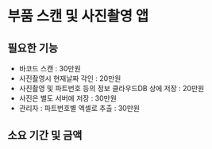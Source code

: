 # 부품 스캔 및 사진촬영 앱

## 필요한 기능
- 바코드 스캔 : 30만원
- 사진촬영시 현재날짜 각인 : 20만원
- 사진촬영 및 파트번호 등의 정보 클라우드DB 상에 저장 : 20만원
- 사진은 별도 서버에 저장 : 30만원
- 관리자 : 파트번호별 엑셀로 추출 : 30만원

## 소요 기간 및 금액